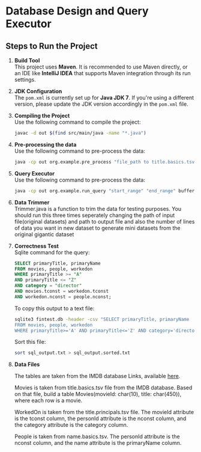 # Database Design and Query Executor

## Steps to Run the Project

1. **Build Tool**  
   This project uses **Maven**. It is recommended to use Maven directly, or an IDE like **IntelliJ IDEA** that supports Maven integration through its run settings.

2. **JDK Configuration**  
   The `pom.xml` is currently set up for **Java JDK 7**. If you're using a different version, please update the JDK version accordingly in the `pom.xml` file.

3. **Compiling the Project**  
   Use the following command to compile the project:
   ```bash
   javac -d out $(find src/main/java -name "*.java")

4. **Pre-processing the data**  
   Use the following command to pre-process the data:
   ```bash
   java -cp out org.example.pre_process "file_path to title.basics.tsv" "file_path to title.principals.tsv" "file_path to name.basics.tsv"

5. **Query Executor**  
   Use the following command to pre-process the data:
   ```bash
   java -cp out org.example.run_query "start_range" "end_range" buffer_size

6. **Data Trimmer**  
   Trimmer.java is a function to trim the data for testing purposes. You should run this three times seperately changing the path of input file(original datasets) and path to output file and also the number of lines of data you want in new dataset to generate mini datasets from the original gigantic dataset


7. **Correctness Test**  
   Sqlite command for the query:
   ```sql
   SELECT primaryTitle, primaryName
   FROM movies, people, workedon
   WHERE primaryTitle >= "A" 
   AND primaryTitle <= "Z" 
   AND category = "director" 
   AND movies.tconst = workedon.tconst 
   AND workedon.nconst = people.nconst;
   ```
   
   To copy this output to a text file:
   ```bash
   sqlite3 fintest.db -header -csv "SELECT primaryTitle, primaryName
   FROM movies, people, workedon
   WHERE primaryTitle>='A' AND primaryTitle<='Z' AND category='director' AND movies.tconst=workedon.tconst AND workedon.nconst=people.nconst;" > sql_output.txt
   ```
   Sort this file:
   ```bash
   sort sql_output.txt > sql_output.sorted.txt
   ```

7. **Data Files**  

   The tables are taken from the IMDB database Links, available [here](https://developer.imdb.com/non-commercial-datasets/).

   Movies is taken from title.basics.tsv file from the IMDB database. Based on that file, build a table Movies(movieId: char(10), title: char(450)), where       each row is a movie.
   
   WorkedOn is taken from the title.principals.tsv file. The movieId attribute is the tconst column, the personId attribute is the nconst column, and the       category attribute is the category column.
   
   People is taken from name.basics.tsv. The personId attribute is the nconst column, and the name attribute is the primaryName column.

